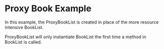 # Proxy Book Example

In this example, the ProxyBookList is created in place of the more resource intensive BookList.

ProxyBookList will only instantiate BookList the first time a method in BookList is called.
